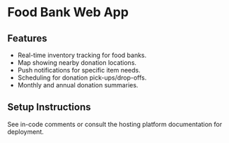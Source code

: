 # Food Bank Web App

## Features
- Real-time inventory tracking for food banks.
- Map showing nearby donation locations.
- Push notifications for specific item needs.
- Scheduling for donation pick-ups/drop-offs.
- Monthly and annual donation summaries.

## Setup Instructions
See in-code comments or consult the hosting platform documentation for deployment.

